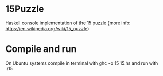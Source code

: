 # 15Puzzle
Haskell console implementation of the 15 puzzle (more info: https://en.wikipedia.org/wiki/15_puzzle)

# Compile and run
On Ubuntu systems compile in terminal with ghc -o 15 15.hs and run with ./15
